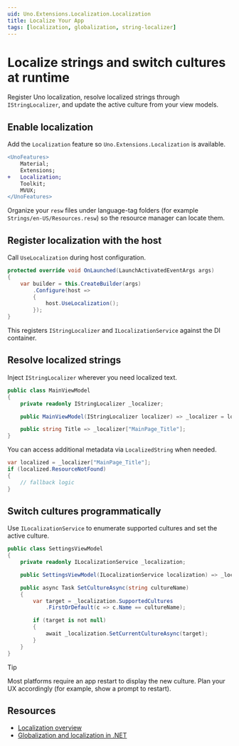 ```yaml
---
uid: Uno.Extensions.Localization.Localization
title: Localize Your App
tags: [localization, globalization, string-localizer]
---
```

# Localize strings and switch cultures at runtime

Register Uno localization, resolve localized strings through `IStringLocalizer`, and update the active culture from your view models.

## Enable localization

Add the `Localization` feature so `Uno.Extensions.Localization` is available.

```diff
<UnoFeatures>
    Material;
    Extensions;
+   Localization;
    Toolkit;
    MVUX;
</UnoFeatures>
```

Organize your `resw` files under language-tag folders (for example `Strings/en-US/Resources.resw`) so the resource manager can locate them.

## Register localization with the host

Call `UseLocalization` during host configuration.

```csharp
protected override void OnLaunched(LaunchActivatedEventArgs args)
{
    var builder = this.CreateBuilder(args)
        .Configure(host =>
        {
            host.UseLocalization();
        });
}
```

This registers `IStringLocalizer` and `ILocalizationService` against the DI container.

## Resolve localized strings

Inject `IStringLocalizer` wherever you need localized text.

```csharp
public class MainViewModel
{
    private readonly IStringLocalizer _localizer;

    public MainViewModel(IStringLocalizer localizer) => _localizer = localizer;

    public string Title => _localizer["MainPage_Title"];
}
```

You can access additional metadata via `LocalizedString` when needed.

```csharp
var localized = _localizer["MainPage_Title"];
if (localized.ResourceNotFound)
{
    // fallback logic
}
```

## Switch cultures programmatically

Use `ILocalizationService` to enumerate supported cultures and set the active culture.

```csharp
public class SettingsViewModel
{
    private readonly ILocalizationService _localization;

    public SettingsViewModel(ILocalizationService localization) => _localization = localization;

    public async Task SetCultureAsync(string cultureName)
    {
        var target = _localization.SupportedCultures
            .FirstOrDefault(c => c.Name == cultureName);

        if (target is not null)
        {
            await _localization.SetCurrentCultureAsync(target);
        }
    }
}
```

> [!TIP]
> Most platforms require an app restart to display the new culture. Plan your UX accordingly (for example, show a prompt to restart).

## Resources

- [Localization overview](xref:Uno.Extensions.Localization.Overview)
- [Globalization and localization in .NET](https://learn.microsoft.com/dotnet/standard/globalization-localization/)
